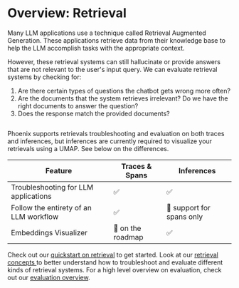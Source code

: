 # Overview: Retrieval

Many LLM applications use a technique called Retrieval Augmented Generation. These applications retrieve data from their knowledge base to help the LLM accomplish tasks with the appropriate context.

However, these retrieval systems can still hallucinate or provide answers that are not relevant to the user's input query. We can evaluate retrieval systems by checking for:

1. Are there certain types of questions the chatbot gets wrong more often?
2. Are the documents that the system retrieves irrelevant? Do we have the right documents to answer the question?
3. Does the response match the provided documents?

<figure><img src="broken-reference" alt=""><figcaption></figcaption></figure>

Phoenix supports retrievals troubleshooting and evaluation on both traces and inferences, but inferences are currently required to visualize your retrievals using a UMAP. See below on the differences.

| Feature                                | Traces & Spans    | Inferences                |
| -------------------------------------- | ----------------- | ------------------------- |
| Troubleshooting for LLM applications   | ✅                 | ✅                         |
| Follow the entirety of an LLM workflow | ✅                 | 🚫 support for spans only |
| Embeddings Visualizer                  | 🚧 on the roadmap | ✅                         |

Check out our [quickstart on retrieval](quickstart-retrieval.md) to get started. Look at our [retrieval concepts ](broken-reference)to better understand how to troubleshoot and evaluate different kinds of retrieval systems. For a high level overview on evaluation, check out our [evaluation overview](../evaluation/llm-evals/).
